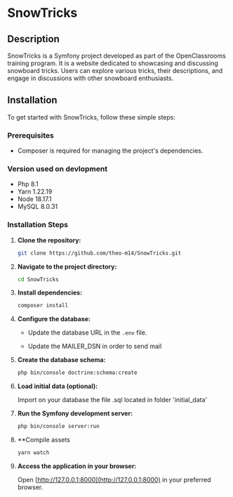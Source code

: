 # SnowTricks

## Description

SnowTricks is a Symfony project developed as part of the OpenClassrooms training program. It is a website dedicated to showcasing and discussing snowboard tricks. Users can explore various tricks, their descriptions, and engage in discussions with other snowboard enthusiasts.

## Installation

To get started with SnowTricks, follow these simple steps:

### Prerequisites

- Composer is required for managing the project's dependencies.

### Version used on devlopment

- Php 8.1
- Yarn 1.22.19
- Node 18.17.1
- MySQL 8.0.31

### Installation Steps

1. **Clone the repository:**

    ```bash
    git clone https://github.com/theo-m14/SnowTricks.git
    ```

2. **Navigate to the project directory:**

    ```bash
    cd SnowTricks
    ```

3. **Install dependencies:**

    ```bash
    composer install
    ```

4. **Configure the database:**

    - Update the database URL in the `.env` file.
      
    - Update the MAILER_DSN in order to send mail

5. **Create the database schema:**

    ```bash
    php bin/console doctrine:schema:create
    ```

6. **Load initial data (optional):**

    Import on your database the file .sql located in folder 'initial_data'

7. **Run the Symfony development server:**

    ```bash
    php bin/console server:run
    ```

8. **Compile assets
    
    ```bash
    yarn watch
    ```

9. **Access the application in your browser:**

    Open [http://127.0.0.1:8000](http://127.0.0.1:8000) in your preferred browser.
